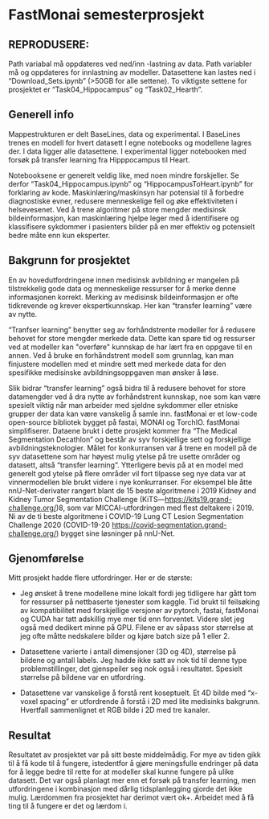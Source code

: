 # FastMonai semesterprosjekt

## REPRODUSERE: 
Path variabal må oppdateres ved ned/inn -lastning av data. Path variabler må og oppdateres for innlastning av modeller. Datasettene kan lastes ned i “Download_Sets.ipynb” (>50GB for alle settene). To viktigste settene for prosjektet er “Task04_Hippocampus” og “Task02_Hearth”.

## Generell info
Mappestrukturen er delt BaseLines, data og experimental. I BaseLines trenes en modell for hvert datasett I egne notebooks og modellene lagres der. I data ligger alle datasettene. I experimental ligger notebooken med forsøk på transfer learning fra Hipppocampus til Heart.

Notebooksene er generelt veldig like, med noen mindre forskjeller. Se derfor “Task04_Hippocampus.ipynb” og “HippocampusToHeart.ipynb” for forklaring av kode.
Maskinlæring/maskinsyn har potensial til å forbedre diagnostiske evner, redusere menneskelige feil og øke effektiviteten i helsevesenet. Ved å trene algoritmer på store mengder medisinsk bildeinformasjon, kan maskinlæring hjelpe leger med å identifisere og klassifisere sykdommer i pasienters bilder på en mer effektiv og potensielt bedre måte enn kun eksperter.

## Bakgrunn for prosjektet
En av hovedutfordringene innen medisinsk avbildning er mangelen på tilstrekkelig gode data og menneskelige ressurser for å merke denne informasjonen korrekt. Merking av medisinsk bildeinformasjon er ofte tidkrevende og krever ekspertkunnskap. Her kan “transfer learning” være av nytte.

“Tranfser learning” benytter seg av forhåndstrente modeller for å redusere behovet for store mengder merkede data. Dette kan spare tid og ressurser ved at modeller kan "overføre" kunnskap de har lært fra en oppgave til en annen. Ved å bruke en forhåndstrent modell som grunnlag, kan man finjustere modellen med et mindre sett med merkede data for den spesifikke medisinske avbildningsoppgaven man ønsker å løse.

Slik bidrar “transfer learning” også bidra til å redusere behovet for store datamengder ved å dra nytte av forhåndstrent kunnskap, noe som kan være spesielt viktig når man arbeider med sjeldne sykdommer eller etniske grupper der data kan være vanskelig å samle inn.
fastMonai er et low-code open-source bibliotek bygget på fastai, MONAI og TorchIO. fastMonai simplifiserer.
Dataene brukt i dette prosjekt kommer fra “The Medical Segmentation Decathlon” og består av syv forskjellige sett og forskjellige avbildningsteknologier. Målet for konkurransen var å trene en modell på de syv datasettene som har høyest mulig ytelse på tre usette områder og datasett, altså “transfer learning”.  Ytterligere bevis på at en model med generelt god ytelse på flere områder vil fort tilpasse seg nye data var at vinnermodellen ble brukt videre i nye konkurranser. For eksempel ble åtte nnU-Net-derivater rangert blant de 15 beste algoritmene i 2019 Kidney and Kidney Tumor Segmentation Challenge (KiTS—https://kits19.grand-challenge.org/)8, som var MICCAI-utfordringen med flest deltakere i 2019. Ni av de ti beste algoritmene i COVID-19 Lung CT Lesion Segmentation Challenge 2020 (COVID-19-20 https://covid-segmentation.grand-challenge.org/) bygget sine løsninger på nnU-Net.

## Gjenomførelse
Mitt prosjekt hadde flere utfordringer. Her er de største:
-	Jeg ønsket å trene modellene mine lokalt fordi jeg tidligere har gått tom for ressurser på nettbaserte tjenester som kaggle. Tid brukt til feilsøking av kompatibilitet med forskjellige versjoner av pytorch, fastai, fastMonai og CUDA har tatt adskillig mye mer tid enn forventet. Videre slet jeg også med dedikert minne på GPU. Filene er av såpass stor størrelse at jeg ofte måtte nedskalere bilder og kjøre batch size på 1 eller 2.

-	Datasettene varierte i antall dimensjoner (3D og 4D), størrelse på bildene og antall labels. Jeg hadde ikke satt av nok tid til denne type problemstillinger, det gjenspeiler seg nok også i resultatet. Spesielt størrelse på bildene var en utfordring. 

-	Datasettene var vanskelige å forstå rent koseptuelt. Et 4D bilde med “x-voxel spacing” er utfordrende å forstå i 2D med lite medisinks bakgrunn. Hvertfall sammenlignet et RGB bilde i 2D med tre kanaler.

## Resultat
Resultatet av prosjektet var på sitt beste middelmådig. For mye av tiden gikk til å få kode til å fungere, istedentfor å gjøre meningsfulle endringer på data for å legge bedre til rette for at modeller skal kunne fungere på ulike datasett. Det var også planlagt mer enn et forsøk på transfer learning, men utfordringene i kombinasjon med dårlig tidsplanlegging gjorde det ikke mulig. Lærdommen fra prosjektet har derimot vært ok+. Arbeidet med å få ting til å fungere er det og lærdom i.


